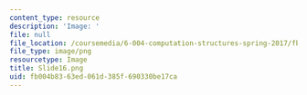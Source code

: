 ```yaml
---
content_type: resource
description: 'Image: '
file: null
file_location: /coursemedia/6-004-computation-structures-spring-2017/fb004b8363ed061d385f690330be17ca_Slide16.png
file_type: image/png
resourcetype: Image
title: Slide16.png
uid: fb004b83-63ed-061d-385f-690330be17ca
---
```

